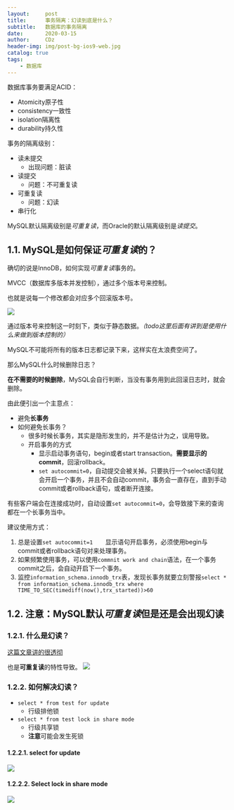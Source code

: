 ```yaml
---
layout:     post
title:      事务隔离：幻读到底是什么？
subtitle:   数据库的事务隔离
date:       2020-03-15
author:     CDz
header-img: img/post-bg-ios9-web.jpg
catalog: true
tags:
    - 数据库
---
```


数据库事务要满足ACID：

- Atomicity原子性
- consistency一致性
- isolation隔离性
- durability持久性

事务的隔离级别：

- 读未提交
	- 出现问题：脏读
- 读提交
	- 问题：不可重复读
- 可重复读
	- 问题：幻读
- 串行化

MySQL默认隔离级别是*可重复读*，而Oracle的默认隔离级别是*读提交*。


## 1.1. MySQL是如何保证*可重复读*的？

确切的说是InnoDB，如何实现*可重复读*事务的。

MVCC（数据库多版本并发控制），通过多个版本号来控制。

也就是说每一个修改都会对应多个回滚版本号。

![](https://static001.geekbang.org/resource/image/d9/ee/d9c313809e5ac148fc39feff532f0fee.png)

通过版本号来控制这一时刻下，类似于静态数据。*（todo这里后面有讲到是使用什么来做到版本控制的）*

MySQL不可能将所有的版本日志都记录下来，这样实在太浪费空间了。

那么MySQL什么时候删除日志？

**在不需要的时候删除**，MySQL会自行判断，当没有事务用到此回滚日志时，就会删除。

由此便引出一个主意点：

- 避免**长事务**
- 如何避免长事务？
	- 很多时候长事务，其实是隐形发生的，并不是估计为之，误用导致。
	- 开启事务的方式
		- 显示启动事务语句，begin或者start transaction。**需要显示的commit**，回滚rollback。
		- `set autocommit=0`，自动提交会被关掉。只要执行一个select语句就会开启一个事务，并且不会自动commit，事务会一直存在，直到手动commit或者rollback语句，或者断开连接。

有些客户端会在连接成功时，自动设置`set autocommit=0`，会导致接下来的查询都在一个长事务当中。

建议使用方式：

1. 总是设置`set autocommit=1	`显示语句开启事务，必须使用begin与commit或者rollback语句对来处理事务。
2. 如果频繁使用事务，可以使用`commnit work and chain`语法，在一个事务commit之后，会自动开启下一个事务。
3. 监控`information_schema.innodb_trx`表，发现长事务就要立刻警报`select * from information_schema.innodb_trx where TIME_TO_SEC(timediff(now(),trx_started))>60`

## 1.2. 注意：MySQL默认*可重复读*但是还是会出现**幻读**

### 1.2.1. 什么是幻读？
[这篇文章讲的很透彻](http://blog.sina.com.cn/s/blog_499740cb0100ugs7.html)

也是**可重复读**的特性导致。
 ![](https://tva1.sinaimg.cn/large/00831rSTgy1gcurqy2q5uj30u010sk7e.jpg)

### 1.2.2. 如何解决幻读？

- `select * from test for update`
	- 行级排他锁
- `select * from test lock in share mode`
	- 行级共享锁
	- **注意**可能会发生死锁
#### 1.2.2.1. select for update

![](https://tva1.sinaimg.cn/large/00831rSTgy1gcurs72u9bj30u00z0ts5.jpg)

#### 1.2.2.2. Select lock in share mode

![](https://tva1.sinaimg.cn/large/00831rSTgy1gcursi9seaj30u00y5k8i.jpg)
